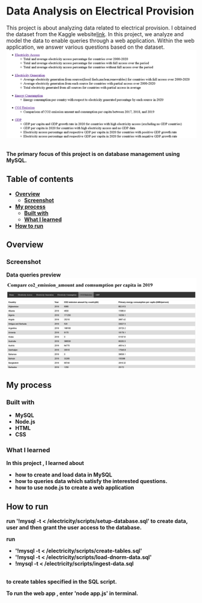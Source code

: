 # Data Analysis on Electrical Provision

This project is about analyzing data related to electrical provision. I obtained the dataset from the Kaggle website[link](https://www.kaggle.com/datasets/anshtanwar/global-data-on-sustainable-energy/data). In this project, we analyze and model the data to enable queries through a web application.
 Within the web application, we answer various questions based on the dataset.<br>
 ![](/resources/questions%20for%20dataset.png)
 
<br><b>The primary focus of this project is on database management using MySQL.

## Table of contents

- [Overview](#overview)
  - [Screenshot](#screenshot)
- [My process](#my-process)
  - [Built with](#built-with)
  - [What I learned](#what-i-learned)
- [How to run](#how-to-run)

## Overview

### Screenshot

Data queries preview <br>
![](/resources/website%20preview.png)<br>


## My process

### Built with

- MySQL
- Node.js
- HTML
- CSS

### What I learned

In this project , I learned about
- how to create and load data in MySQL
- how to queries data which satisfy the interested questions.
- how to use node.js to create a web application


## How to run

run '!mysql -t < /electricity/scripts/setup-database.sql' to  create data, user and then grant the user access to the database. <br>

run
- '!mysql -t < /electricity/scripts/create-tables.sql'
-  '!mysql -t < /electricity/scripts/load-dnorm-data.sql'
- !mysql -t < /electricity/scripts/ingest-data.sql
<br>
to create tables specified in the SQL script. <br>

To run the web app , enter 'node app.js' in terminal.
